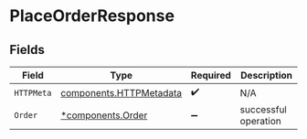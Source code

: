 # PlaceOrderResponse


## Fields

| Field                                                              | Type                                                               | Required                                                           | Description                                                        |
| ------------------------------------------------------------------ | ------------------------------------------------------------------ | ------------------------------------------------------------------ | ------------------------------------------------------------------ |
| `HTTPMeta`                                                         | [components.HTTPMetadata](../../models/components/httpmetadata.md) | :heavy_check_mark:                                                 | N/A                                                                |
| `Order`                                                            | [*components.Order](../../models/components/order.md)              | :heavy_minus_sign:                                                 | successful operation                                               |